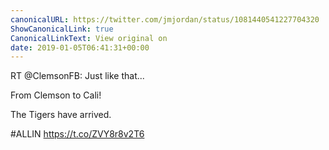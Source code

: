 ```yaml
---
canonicalURL: https://twitter.com/jmjordan/status/1081440541227704320
ShowCanonicalLink: true
CanonicalLinkText: View original on
date: 2019-01-05T06:41:31+00:00
---
```

RT @ClemsonFB: Just like that...

From Clemson to Cali!

The Tigers have arrived.

#ALLIN https://t.co/ZVY8r8v2T6